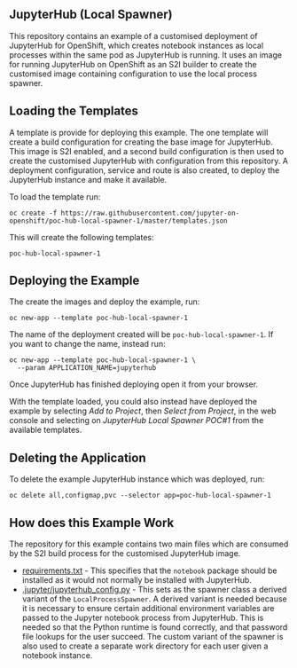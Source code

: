 JupyterHub (Local Spawner)
--------------------------

This repository contains an example of a customised deployment of JupyterHub for OpenShift, which creates notebook instances as local processes within the same pod as JupyterHub is running. It uses an image for running JupyterHub on OpenShift as an S2I builder to create the customised image containing configuration to use the local process spawner.

Loading the Templates
---------------------

A template is provide for deploying this example. The one template will create a build configuration for creating the base image for JupyterHub. This image is S2I enabled, and a second build configuration is then used to create the customised JupyterHub with configuration from this repository. A deployment configuration, service and route is also created, to deploy the JupyterHub instance and make it available.

To load the template run:

```
oc create -f https://raw.githubusercontent.com/jupyter-on-openshift/poc-hub-local-spawner-1/master/templates.json
```

This will create the following templates:

```
poc-hub-local-spawner-1
```

Deploying the Example
---------------------

The create the images and deploy the example, run:

```
oc new-app --template poc-hub-local-spawner-1
```

The name of the deployment created will be ``poc-hub-local-spawner-1``. If you want to change the name, instead run:

```
oc new-app --template poc-hub-local-spawner-1 \
  --param APPLICATION_NAME=jupyterhub
```

Once JupyterHub has finished deploying open it from your browser.

With the template loaded, you could also instead have deployed the example by selecting _Add to Project_, then _Select from Project_, in the web console and selecting on _JupyterHub Local Spawner POC#1_ from the available templates.

Deleting the Application
------------------------

To delete the example JupyterHub instance which was deployed, run:

```
oc delete all,configmap,pvc --selector app=poc-hub-local-spawner-1
```

How does this Example Work
--------------------------

The repository for this example contains two main files which are consumed by the S2I build process for the customised JupyterHub image.

* [requirements.txt](requirements.txt) - This specifies that the ``notebook`` package should be installed as it would not normally be installed with JupyterHub.
* [.jupyter/jupyterhub_config.py](.jupyter/jupyterhub_config.py) - This sets as the spawner class a derived variant of the ``LocalProcessSpawner``. A derived variant is needed because it is necessary to ensure certain additional environment variables are passed to the Jupyter notebook process from JupyterHub. This is needed so that the Python runtime is found correctly, and that password file lookups for the user succeed. The custom variant of the spawner is also used to create a separate work directory for each user given a notebook instance.
